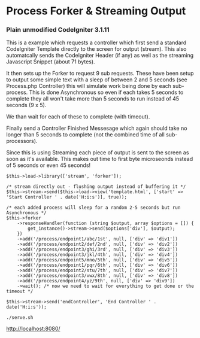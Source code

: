 # Process Forker & Streaming Output

### Plain unmodified CodeIgniter 3.1.11

This is a example which requests a controller which first send a standard CodeIgniter Template directly to the screen for output (stream). This also automatcally sends the CodeIgniter Header (if any) as well as the streaming Javascript Snippet (about 71 bytes).

It then sets up the Forker to request 9 sub requests.
These have been setup to output some simple text with a sleep of between 2 and 5 seconds (see Process.php Controller) this will simulate work being done by each sub-process. This is done Asynchronous so even if each takes 5 seconds to complete they all won't take more than 5 seconds to run instead of 45 seconds (9 x 5).

We than wait for each of these to complete (with timeout).

Finally send a Controller Finished Messesage which again should take no longer than 5 seconds to complete (not the combined time of all sub-processors).

Since this is using Streaming each piece of output is sent to the screen as soon as it's available. This makes out time to first byte microseonds instead of 5 seconds or even 45 seconds!

```
$this->load->library(['stream', 'forker']);

/* stream directly out - flushing output instead of buffering it */
$this->stream->send($this->load->view('template.html', ['start' => 'Start Controller ' . date('H:i:s')], true));

/* each added process will sleep for a random 2-5 seconds but run Asynchronous */
$this->forker
	->responseHandler(function (string $output, array $options = []) {
		get_instance()->stream->send($options['div'], $output);
	})
	->add('/process/endpoint1/abc/1st', null, ['div' => 'div1'])
	->add('/process/endpoint2/def/2nd', null, ['div' => 'div2'])
	->add('/process/endpoint3/ghi/3rd', null, ['div' => 'div3'])
	->add('/process/endpoint3/jkl/4th', null, ['div' => 'div4'])
	->add('/process/endpoint5/mno/5th', null, ['div' => 'div5'])
	->add('/process/endpoint1/pqr/6th', null, ['div' => 'div6'])
	->add('/process/endpoint2/stu/7th', null, ['div' => 'div7'])
	->add('/process/endpoint3/vwx/8th', null, ['div' => 'div8'])
	->add('/process/endpoint4/yz/9th', null, ['div' => 'div9'])
	->wait(); /* now we need to wait for everything to get done or the timeout */

$this->stream->send('endController', 'End Controller ' . date('H:i:s'));
```

```
./serve.sh
```

[http://localhost:8080/
](http://localhost:8080/)
